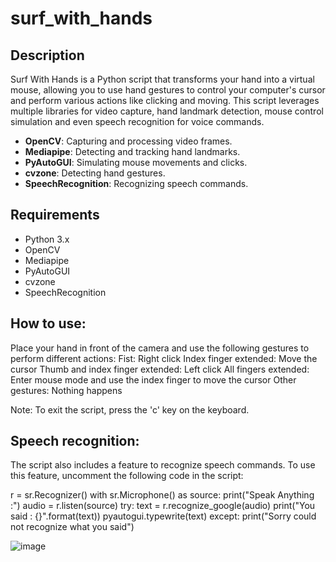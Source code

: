# surf_with_hands

## Description

Surf With Hands is a Python script that transforms your hand into a virtual mouse, allowing you to use hand gestures to control your computer's cursor and perform various actions like clicking and moving. This script leverages multiple libraries for video capture, hand landmark detection, mouse control simulation and even speech recognition for voice commands.

- **OpenCV**: Capturing and processing video frames.
- **Mediapipe**: Detecting and tracking hand landmarks.
- **PyAutoGUI**: Simulating mouse movements and clicks.
- **cvzone**: Detecting hand gestures.
- **SpeechRecognition**: Recognizing speech commands.

## Requirements
- Python 3.x
- OpenCV
- Mediapipe
- PyAutoGUI
- cvzone
- SpeechRecognition


## How to use:

Place your hand in front of the camera and use the following gestures to perform different actions:
Fist: Right click
Index finger extended: Move the cursor
Thumb and index finger extended: Left click
All fingers extended: Enter mouse mode and use the index finger to move the cursor
Other gestures: Nothing happens


Note: To exit the script, press the 'c' key on the keyboard.

## Speech recognition:

The script also includes a feature to recognize speech commands. To use this feature, uncomment the following code in the script:

r = sr.Recognizer()
with sr.Microphone() as source:
    print("Speak Anything :")
    audio = r.listen(source)
    try:
        text = r.recognize_google(audio)
        print("You said : {}".format(text))
        pyautogui.typewrite(text)
    except:
        print("Sorry could not recognize what you said")




![image](https://github.com/johannvig/surf_without_hands/assets/102874093/c499f5fd-5736-4659-aa93-077d05c27358)
